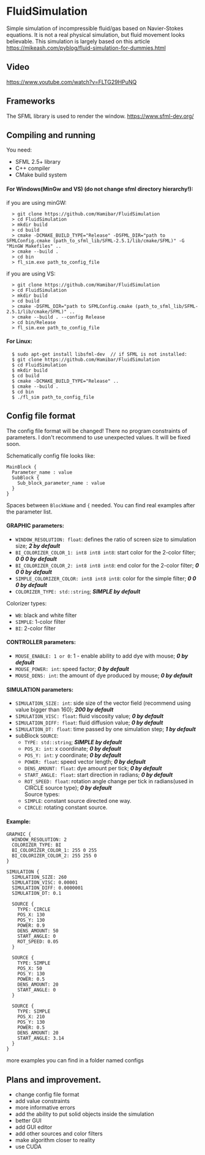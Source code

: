 # FluidSimulation
Simple simulation of incompressible fluid/gas based on Navier-Stokes equations.
It is not a real physical simulation, but fluid movement looks believable.
This simulation is largely based on this article https://mikeash.com/pyblog/fluid-simulation-for-dummies.html

## Video
https://www.youtube.com/watch?v=FLTG29HPuNQ

## Frameworks
The SFML library is used to render the window. https://www.sfml-dev.org/

## Compiling and running
You need:
+ SFML 2.5+ library
+ C++ compiler
+ CMake build system

#### For Windows(MinGw and VS) (do not change sfml directory hierarchy!):
if you are using minGW:
```
  > git clone https://github.com/Hamibar/FluidSimulation
  > cd FluidSimulation
  > mkdir build
  > cd build
  > cmake -DCMAKE_BUILD_TYPE="Release" -DSFML_DIR="path to SFMLConfig.cmake (path_to_sfml_lib/SFML-2.5.1/lib/cmake/SFML)" -G "MinGW Makefiles" ..
  > cmake --build .
  > cd bin
  > fl_sim.exe path_to_config_file
```
if you are using VS:
```
  > git clone https://github.com/Hamibar/FluidSimulation
  > cd FluidSimulation
  > mkdir build
  > cd build
  > cmake -DSFML_DIR="path to SFMLConfig.cmake (path_to_sfml_lib/SFML-2.5.1/lib/cmake/SFML)" ..
  > cmake --build . --config Release
  > cd bin/Release
  > fl_sim.exe path_to_config_file
```

#### For Linux:
```
  $ sudo apt-get install libsfml-dev  // if SFML is not installed:
  $ git clone https://github.com/Hamibar/FluidSimulation
  $ cd FluidSimulation
  $ mkdir build
  $ cd build
  $ cmake -DCMAKE_BUILD_TYPE="Release" ..
  $ cmake --build .
  $ cd bin
  $ ./fl_sim path_to_config_file
 ```
 
 ## Config file format
The config file format will be changed!
There no program constraints of parameters. I don't recommend to use unexpected values. It will be fixed soon.

Schematically config file looks like:
```
MainBlock { 
  Parameter_name : value
  SubBlock {
    Sub_block_parameter_name : value	
  }
}
```
Spaces between `BlockName` and `{` needed. You can find real examples after the parameter list.

#### GRAPHIC parameters:
* `WINDOW_RESOLUTION: float`:  defines the ratio of screen size to simulation size; **_2 by default_**
* `BI_COLORIZER_COLOR_1: int8 int8 int8`: start color for the 2-color filter;  **_0 0 0 by default_**
* `BI_COLORIZER_COLOR_2: int8 int8 int8`: end color for the 2-color filter; **_0 0 0 by default_**
* `SIMPLE_COLORIZER_COLOR: int8 int8 int8`: color for the simple filter;  **_0 0 0 by default_**
* `COLORIZER_TYPE: std::string`; **_SIMPLE by default_**
	
Colorizer types:
*  `WB`: black and white filter
*  `SIMPLE`: 1-color filter
*  `BI`: 2-color filter

#### CONTROLLER parameters:	
* `MOUSE_ENABLE: 1 or 0`:  1 - enable ability to add dye with mouse; **_0 by default_** 
* `MOUSE_POWER: int`: speed factor; **_0 by default_**
* `MOUSE_DENS: int`: the amount of dye produced by mouse; **_0  by default_**

#### SIMULATION parameters:
* `SIMULATION_SIZE: int`: side size of the vector field (recommend using value bigger than 160); **_200 by default_**
* `SIMULATION_VISC: float`: fluid viscosity value; **_0 by default_**
* `SIMULATION_DIFF: float`: fluid diffusion value; **_0 by default_**
* `SIMULATION_DT: float`: time passed by one simulation step; **_1 by default_**
* subBlock `SOURCE`:
    * `TYPE: std::string`; **_SIMPLE by default_**
    * `POS_X: int`: x coordinate; **_0 by default_**
    * `POS_Y: int`: y coordinate; **_0 by default_**
    * `POWER: float`: speed vector length; **_0 by default_**			
    * `DENS_AMOUNT: float`: dye amount per tick; **_0 by default_**
    * `START_ANGLE: float`: start direction in radians; **_0 by default_**
    * `ROT_SPEED: float`: rotation angle change per tick in radians(used in CIRCLE source type); **_0 by default_** </br>
   Source types: 
    * `SIMPLE`: constant source directed one way. 
    * `CIRCLE`: rotating constant source.
   
#### Example:
```
GRAPHIC {
  WINDOW_RESOLUTION: 2
  COLORIZER_TYPE: BI
  BI_COLORIZER_COLOR_1: 255 0 255
  BI_COLORIZER_COLOR_2: 255 255 0
}

SIMULATION {
  SIMULATION_SIZE: 260
  SIMULATION_VISC: 0.00001
  SIMULATION_DIFF: 0.0000001
  SIMULATION_DT: 0.1

  SOURCE {
    TYPE: CIRCLE
    POS_X: 130
    POS_Y: 130
    POWER: 0.9
    DENS_AMOUNT: 50
    START_ANGLE: 0
    ROT_SPEED: 0.05
  }

  SOURCE {
    TYPE: SIMPLE
    POS_X: 50
    POS_Y: 130
    POWER: 0.5
    DENS_AMOUNT: 20
    START_ANGLE: 0
  }

  SOURCE {
    TYPE: SIMPLE
    POS_X: 210
    POS_Y: 130
    POWER: 0.5
    DENS_AMOUNT: 20
    START_ANGLE: 3.14
  }
}
```
more examples you can find in a folder named configs

## Plans and improvement.
* change config file format
* add value constraints
* more informative errors
* add the ability to put solid objects inside the simulation
* better GUI
* add GUI editor
* add other sources and color filters
* make algorithm closer to reality
* use CUDA
